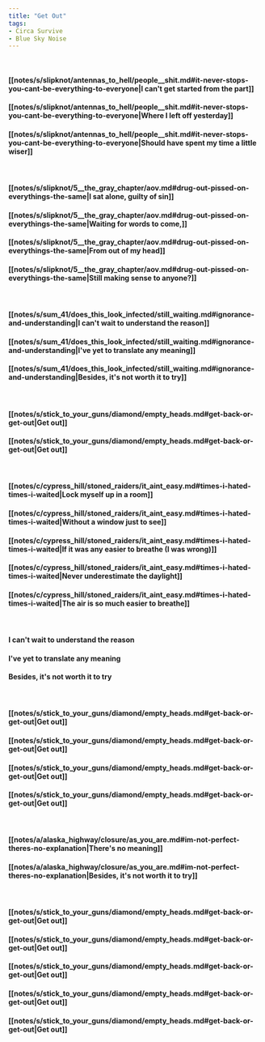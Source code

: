 ```yaml
---
title: "Get Out"
tags:
- Circa Survive
- Blue Sky Noise
---
```

&nbsp;
#### [[notes/s/slipknot/antennas_to_hell/people__shit.md#it-never-stops-you-cant-be-everything-to-everyone|I can't get started from the part]]
#### [[notes/s/slipknot/antennas_to_hell/people__shit.md#it-never-stops-you-cant-be-everything-to-everyone|Where I left off yesterday]]
#### [[notes/s/slipknot/antennas_to_hell/people__shit.md#it-never-stops-you-cant-be-everything-to-everyone|Should have spent my time a little wiser]]
&nbsp;
#### [[notes/s/slipknot/5__the_gray_chapter/aov.md#drug-out-pissed-on-everythings-the-same|I sat alone, guilty of sin]]
#### [[notes/s/slipknot/5__the_gray_chapter/aov.md#drug-out-pissed-on-everythings-the-same|Waiting for words to come,]]
#### [[notes/s/slipknot/5__the_gray_chapter/aov.md#drug-out-pissed-on-everythings-the-same|From out of my head]]
#### [[notes/s/slipknot/5__the_gray_chapter/aov.md#drug-out-pissed-on-everythings-the-same|Still making sense to anyone?]]
&nbsp;
#### [[notes/s/sum_41/does_this_look_infected/still_waiting.md#ignorance-and-understanding|I can't wait to understand the reason]]
#### [[notes/s/sum_41/does_this_look_infected/still_waiting.md#ignorance-and-understanding|I've yet to translate any meaning]]
#### [[notes/s/sum_41/does_this_look_infected/still_waiting.md#ignorance-and-understanding|Besides, it's not worth it to try]]
&nbsp;
#### [[notes/s/stick_to_your_guns/diamond/empty_heads.md#get-back-or-get-out|Get out]]
#### [[notes/s/stick_to_your_guns/diamond/empty_heads.md#get-back-or-get-out|Get out]]
&nbsp;
#### [[notes/c/cypress_hill/stoned_raiders/it_aint_easy.md#times-i-hated-times-i-waited|Lock myself up in a room]]
#### [[notes/c/cypress_hill/stoned_raiders/it_aint_easy.md#times-i-hated-times-i-waited|Without a window just to see]]
#### [[notes/c/cypress_hill/stoned_raiders/it_aint_easy.md#times-i-hated-times-i-waited|If it was any easier to breathe (I was wrong)]]
#### [[notes/c/cypress_hill/stoned_raiders/it_aint_easy.md#times-i-hated-times-i-waited|Never underestimate the daylight]]
#### [[notes/c/cypress_hill/stoned_raiders/it_aint_easy.md#times-i-hated-times-i-waited|The air is so much easier to breathe]]
&nbsp;
#### I can't wait to understand the reason
#### I've yet to translate any meaning
#### Besides, it's not worth it to try
&nbsp;
#### [[notes/s/stick_to_your_guns/diamond/empty_heads.md#get-back-or-get-out|Get out]]
#### [[notes/s/stick_to_your_guns/diamond/empty_heads.md#get-back-or-get-out|Get out]]
#### [[notes/s/stick_to_your_guns/diamond/empty_heads.md#get-back-or-get-out|Get out]]
#### [[notes/s/stick_to_your_guns/diamond/empty_heads.md#get-back-or-get-out|Get out]]
&nbsp;
#### [[notes/a/alaska_highway/closure/as_you_are.md#im-not-perfect-theres-no-explanation|There's no meaning]]
#### [[notes/a/alaska_highway/closure/as_you_are.md#im-not-perfect-theres-no-explanation|Besides, it's not worth it to try]]
&nbsp;
#### [[notes/s/stick_to_your_guns/diamond/empty_heads.md#get-back-or-get-out|Get out]]
#### [[notes/s/stick_to_your_guns/diamond/empty_heads.md#get-back-or-get-out|Get out]]
#### [[notes/s/stick_to_your_guns/diamond/empty_heads.md#get-back-or-get-out|Get out]]
#### [[notes/s/stick_to_your_guns/diamond/empty_heads.md#get-back-or-get-out|Get out]]
#### [[notes/s/stick_to_your_guns/diamond/empty_heads.md#get-back-or-get-out|Get out]]

